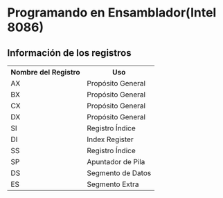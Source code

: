 # Programando en Ensamblador(Intel 8086)

## Información de los registros 

<table>
<tr>
	<th>Nombre del Registro</th>
	<th>Uso</th>
</tr>
<tr>
	<td>AX</td>
	<td>Propósito General</td>
</tr>
<tr>
	<td>BX</td>
	<td>Propósito General</td>
</tr>
<tr>
	<td>CX</td>
	<td>Propósito General</td>
</tr>
<tr>
	<td>DX</td>
	<td>Propósito General</td>
</tr>
<tr>
	<td>SI</td>
	<td>Registro Índice</td>
</tr>
<tr>
	<td>DI</td>
	<td>Index Register</td>
</tr>
<tr>
	<td>SS</td>
	<td>Registro Índice</td>
</tr>
<tr>
	<td>SP</td>
	<td>Apuntador de Pila</td>
</tr>
<tr>
	<td>DS</td>
	<td>Segmento de Datos</td>
</tr>
<tr>
	<td>ES</td>
	<td>Segmento Extra</td>
</tr>
</table> 
